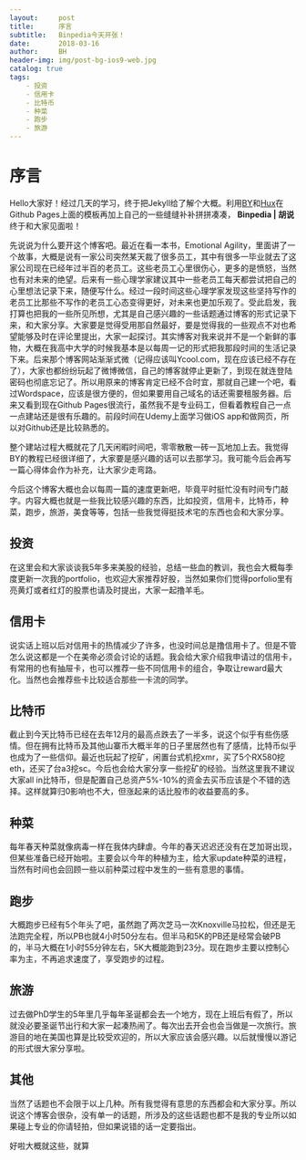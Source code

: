 ```yaml
---
layout:     post
title:      序言
subtitle:   Binpedia今天开张！
date:       2018-03-16
author:     BH
header-img: img/post-bg-ios9-web.jpg
catalog: true
tags:
    - 投资
    - 信用卡
    - 比特币
    - 种菜
    - 跑步
    - 旅游
---
```


序言
=====
Hello大家好！经过几天的学习，终于把Jekyll给了解个大概。利用[BY](http://qiubaiying.top)和[Hux](http://huangxuan.me)在Github Pages上面的模板再加上自己的一些缝缝补补拼拼凑凑， **Binpedia | 胡说** 终于和大家见面啦！

先说说为什么要开这个博客吧。最近在看一本书，Emotional Agility，里面讲了一个故事，大概是说有一家公司突然某天裁了很多员工，其中有很多一毕业就去了这家公司现在已经年过半百的老员工。这些老员工心里很伤心，更多的是愤怒，当然也有对未来的绝望。后来有一些心理学家建议其中一些老员工每天都尝试把自己的心里想法记录下来，随便写什么。经过一段时间这些心理学家发现这些坚持写作的老员工比那些不写作的老员工心态变得更好，对未来也更加乐观了。受此启发，我打算也把我的一些所见所想，尤其是自己感兴趣的一些话题通过博客的形式记录下来，和大家分享。大家要是觉得受用那自然最好，要是觉得我的一些观点不对也希望能够及时在评论里提出，大家一起探讨。其实博客对我来说并不是一个新鲜的事物，大概在我高中大学的时候我基本是以每周一记的形式把我那段时间的生活记录下来。后来那个博客网站渐渐式微（记得应该叫Ycool.com，现在应该已经不存在了），大家也都纷纷玩起了微博微信，自己的博客就停止更新了，到现在就连登陆密码也彻底忘记了。所以用原来的博客肯定已经不合时宜，那就自己建一个吧，看过Wordspace，应该是很方便的，但如果要用自己域名的话还需要租服务器。后来又看到现在Github Pages很流行，虽然我不是专业码工，但看着教程自己一点一点建站还是很有乐趣的。前段时间在Udemy上面学习做iOS app和做网页，所以对Github还是比较熟悉的。

整个建站过程大概就花了几天闲暇时间吧，零零散散一砖一瓦地加上去。我觉得BY的教程已经很详细了，大家要是感兴趣的话可以去那学习。我可能今后会再写一篇心得体会作为补充，让大家少走弯路。

今后这个博客大概也会以每周一篇的速度更新吧，毕竟平时挺忙没有时间专门敲字。内容大概也就是一些我比较感兴趣的东西，比如投资，信用卡，比特币，种菜，跑步，旅游，美食等等，包括一些我觉得挺技术宅的东西也会和大家分享。

投资
------
在这里会和大家谈谈我5年多来美股的经验，总结一些血的教训，我也会大概每季度更新一次我的portfolio，也欢迎大家推荐好股，当然如果你们觉得porfolio里有亮黄灯或者红灯的股票也请及时提出，大家一起撸羊毛。

信用卡
------
说实话上班以后对信用卡的热情减少了许多，也没时间总是撸信用卡了。但是不管怎么说这都是一个在美帝必须会讨论的话题。我会给大家介绍我申请过的信用卡，有常用的也有抽屉卡，也可以推荐一些不同信用卡的组合，争取让reward最大化。当然也会推荐些卡比较适合那些一卡流的同学。

比特币
------
截止到今天比特币已经在去年12月的最高点跌去了一半多，说这个似乎有些伤感情。但在拥有比特币及其他山寨币大概半年的日子里居然也有了感情，比特币似乎也成为了一些信仰。最近也玩起了挖矿，闲置台式机挖xmr，买了5个RX580挖eth，还买了台a3挖sc。今后也会给大家分享一些挖矿的经验。当然这里我不建议大家all in比特币，但是配置自己总资产5%-10%的资金去买币应该是个不错的选择。这样就算归0影响也不大，但涨起来的话比股市的收益要高的多。

种菜
------
每年春天种菜就像病毒一样在我体内肆虐。今年的春天迟迟还没有在芝加哥出现，但某些准备已经开始啦。主要会以今年的种植为主，给大家update种菜的进程，当然有时间也会回顾一些以前种菜过程中发生的一些有意思的事情。

跑步
------
大概跑步已经有5个年头了吧，虽然跑了两次芝马一次Knoxville马拉松，但还是无法跑完全程，所以PB也就4小时50分左右。但半马和5K的PB还是经常会破PB的，半马大概在1小时55分钟左右，5K大概能跑到23分。现在跑步主要以控制心率为主，不再追求速度了，享受跑步的过程。

旅游
------
过去做PhD学生的5年里几乎每年圣诞都会去一个地方，现在上班后有假了，所以就没必要圣诞节出行和大家一起凑热闹了。每次出去开会也会当做是一次旅行。旅游目的地在美国也算是比较受欢迎的，所以大家应该会感兴趣。以后就慢慢以游记的形式很大家分享啦。

其他
------
当然了话题也不会限于以上几种。所有我觉得有意思的东西都会和大家分享。所以说这个博客会很杂，没有单一的话题，所涉及的这些话题也都不是我的专业所以如果碰上专业的你请轻拍，但如果说错的话一定要指出。

好啦大概就这些，就算
